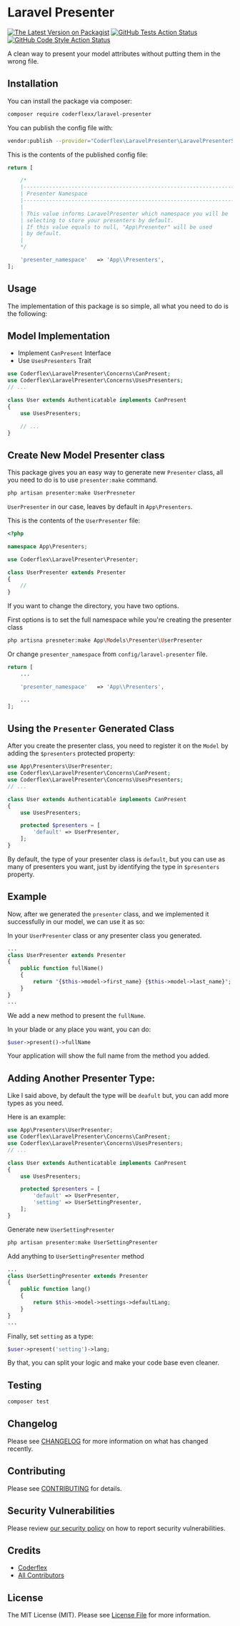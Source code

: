 # Laravel Presenter

[![The Latest Version on Packagist](https://img.shields.io/packagist/v/coderflexx/laravel-presenter.svg?style=flat-square)](https://packagist.org/packages/coderflexx/laravel-presenter)
[![GitHub Tests Action Status](https://img.shields.io/github/workflow/status/coderflexx/laravel-presenter/run-tests?label=tests)](https://github.com/coderflexx/laravel-presenter/actions?query=workflow%3Arun-tests+branch%3Amain)
[![GitHub Code Style Action Status](https://img.shields.io/github/workflow/status/coderflexx/laravel-presenter/Check%20&%20fix%20styling?label=code%20style)](https://github.com/coderflexx/laravel-presenter/actions?query=workflow%3A"Check+%26+fix+styling"+branch%3Amain)

A clean way to present your model attributes without putting them in the wrong file.

## Installation

You can install the package via composer:

```bash
composer require coderflexx/laravel-presenter
```

You can publish the config file with:

```bash
vendor:publish --provider="Coderflex\LaravelPresenter\LaravelPresenterServiceProvider"
```

This is the contents of the published config file:

```php
return [

    /*
    |--------------------------------------------------------------------------
    | Presenter Namespace
    |--------------------------------------------------------------------------
    |
    | This value informs LaravelPresenter which namespace you will be 
    | selecting to store your presenters by default.
    | If this value equals to null, "App\Presenter" will be used 
    | by default.
    |
    */

    'presenter_namespace'   => 'App\\Presenters',
];
```

## Usage
The implementation of this package is so simple, all what you need to do is the following:

## Model Implementation

-  Implement `CanPresent` Interface 
-  Use `UsesPresenters` Trait

```php
use Coderflex\LaravelPresenter\Concerns\CanPresent;
use Coderflex\LaravelPresenter\Concerns\UsesPresenters;
// ...

class User extends Authenticatable implements CanPresent
{
    use UsesPresenters;

    // ...
}
```

## Create New Model Presenter class

This package gives you an easy way to generate new `Presenter` class, all you need to do is to use `presenter:make` command.

```bash
php artisan presenter:make UserPresneter
```

`UserPresenter` in our case, leaves by default in `App\Presenters`.

This is the contents of the `UserPresenter` file:

```php
<?php

namespace App\Presenters;

use Coderflex\LaravelPresenter\Presenter;

class UserPresenter extends Presenter
{
    // 
}

```


If you want to change the directory, you have two options.

First options is to set the full namespace while you're creating the presenter class

```bash
php artisna presneter:make App\Models\Presenter\UserPresenter
```

Or change `presenter_namespace` from `config/laravel-presenter` file.

```php
return [
    ...

    'presenter_namespace'   => 'App\\Presenters',

    ...
];
```

## Using the `Presenter` Generated Class
After you create the presenter class, you need to register it on the `Model` by adding the `$presenters` protected property:

```php
use App\Presenters\UserPresenter;
use Coderflex\LaravelPresenter\Concerns\CanPresent;
use Coderflex\LaravelPresenter\Concerns\UsesPresenters;
// ...

class User extends Authenticatable implements CanPresent
{
    use UsesPresenters;

    protected $presenters = [
        'default' => UserPresenter,
    ];
}
```
By default, the type of your presenter class is `default`, but you can use as many of presenters you want, just by identifying the type in `$presenters` property.

## Example
Now, after we generated the `presenter` class, and we implemented it successfully in our model, we can use it as so:

In your `UserPresenter` class or any presenter class you generated.

```php
...
class UserPresenter extends Presenter
{
    public function fullName()
    {
        return "{$this->model->first_name} {$this->model->last_name}";
    }
}
...
```

We add a new method to present the `fullName`.

In your blade or any place you want, you can do:

```php
$user->present()->fullName
```
Your application will show the full name from the method you added.

## Adding Another Presenter Type:
Like I said above, by default the type will be `deafult` but, you can add more types as you need.

Here is an example:

```php
use App\Presenters\UserPresenter;
use Coderflex\LaravelPresenter\Concerns\CanPresent;
use Coderflex\LaravelPresenter\Concerns\UsesPresenters;
// ...

class User extends Authenticatable implements CanPresent
{
    use UsesPresenters;

    protected $presenters = [
        'default' => UserPresenter,
        'setting' => UserSettingPresenter,
    ];
}
```

Generate new `UserSettingPresenter`

```bash
php artisan presenter:make UserSettingPresenter
```

Add anything to `UserSettingPresenter` method

```php
...
class UserSettingPresenter extends Presenter
{
    public function lang()
    {
        return $this->model->settings->defaultLang;
    }
}
...
```

Finally, set `setting` as a type:

```php
$user->present('setting')->lang;
```

By that, you can split your logic and make your code base even cleaner.

## Testing

```bash
composer test
```

## Changelog

Please see [CHANGELOG](CHANGELOG.md) for more information on what has changed recently.

## Contributing

Please see [CONTRIBUTING](.github/CONTRIBUTING.md) for details.

## Security Vulnerabilities

Please review [our security policy](../../security/policy) on how to report security vulnerabilities.

## Credits

- [Coderflex](https://github.com/coderflexxx)
- [All Contributors](../../contributors)

## License

The MIT License (MIT). Please see [License File](LICENSE.md) for more information.
